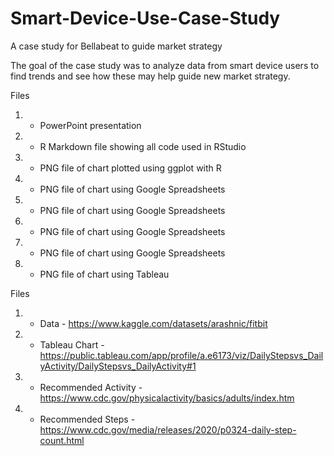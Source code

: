 # Smart-Device-Use-Case-Study
A case study for Bellabeat to guide market strategy

The goal of the case study was to analyze data from smart device users to find trends and see how these may help guide new market strategy.

Files
  1. - PowerPoint presentation
  2. - R Markdown file showing all code used in RStudio
  3. - PNG file of chart plotted using ggplot with R
  4. - PNG file of chart using Google Spreadsheets
  5. - PNG file of chart using Google Spreadsheets
  6. - PNG file of chart using Google Spreadsheets
  7. - PNG file of chart using Google Spreadsheets
  8. - PNG file of chart using Tableau


Files
  1. - Data - https://www.kaggle.com/datasets/arashnic/fitbit
  2. - Tableau Chart - https://public.tableau.com/app/profile/a.e6173/viz/DailyStepsvs_DailyActivity/DailyStepsvs_DailyActivity#1
  3. - Recommended Activity - https://www.cdc.gov/physicalactivity/basics/adults/index.htm
  4. - Recommended Steps - https://www.cdc.gov/media/releases/2020/p0324-daily-step-count.html
